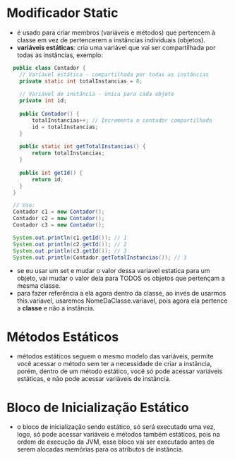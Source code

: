 # Modificador Static 
- é usado para criar membros (variáveis e métodos) que pertencem à classe em vez de pertencerem a instâncias individuais (objetos).
- **variáveis estáticas**: cria uma variável que vai ser compartilhada por todas as instâncias, exemplo:
```java
  public class Contador {
    // Variável estática - compartilhada por todas as instâncias
    private static int totalInstancias = 0;
    
    // Variável de instância - única para cada objeto
    private int id;
    
    public Contador() {
        totalInstancias++; // Incrementa o contador compartilhado
        id = totalInstancias;
    }
    
    public static int getTotalInstancias() {
        return totalInstancias;
    }
    
    public int getId() {
        return id;
    }
  }

  // Uso:
  Contador c1 = new Contador();
  Contador c2 = new Contador();
  Contador c3 = new Contador();

  System.out.println(c1.getId()); // 1
  System.out.println(c2.getId()); // 2
  System.out.println(c3.getId()); // 3
  System.out.println(Contador.getTotalInstancias()); // 3
```
- se eu usar um set e mudar o valor dessa variavel estatica para um objeto, vai mudar o valor dela para TODOS os objetos que pertençam a mesma classe.
- para fazer referência a ela agora dentro da classe, ao invés de usarmos this.variavel, usaremos NomeDaClasse.variavel, pois agora ela pertence a **classe** e não a instância.

# Métodos Estáticos
- métodos estáticos seguem o mesmo modelo das variáveis, permite você acessar o método sem ter a necessidade de criar a instância, porém, dentro de um método estático, você só pode acessar variáveis estáticas, e não pode acessar variáveis de instância.

# Bloco de Inicialização Estático
- o bloco de inicialização sendo estático, só será executado uma vez, logo, só pode acessar variáveis e métodos também estáticos, pois na ordem de execução da JVM, esse bloco vai ser executado antes de serem alocadas memórias para os atributos de instância.
